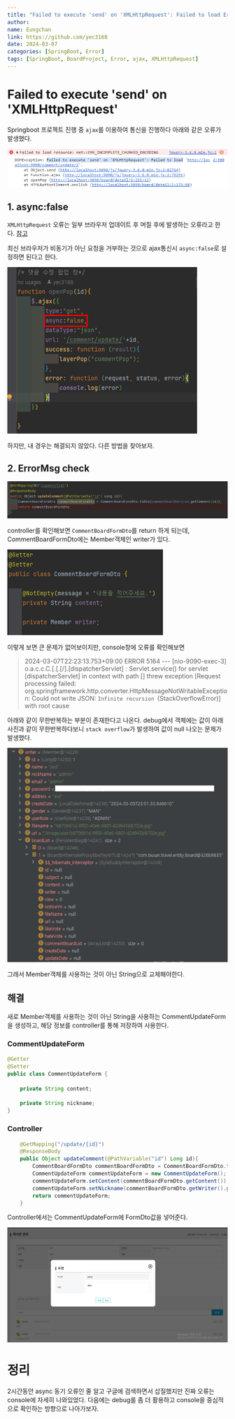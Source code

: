 ```yaml
---
title: "Failed to execute 'send' on 'XMLHttpRequest': Failed to load Error 해결"
author:
name: Eungchan
link: https://github.com/yec3168
date: 2024-03-07
categories: [SpringBoot, Error]
tags: [SpringBoot, BoardProject, Error, ajax, XMLHttpRequest]
---
```


# Failed to execute 'send' on 'XMLHttpRequest'
Springboot 프로젝트 진행 중 `ajax`를 이용하여 통신을 진행하다 아래와 같은 오류가 발생했다.

![오류메세지](/assets/img/springboot/error/1/errormsg.png)


## 1. async:false

`XMLHttpRequest` 오류는 일부 브라우저 업데이트 후 며칠 후에 발생하는 오류라고 한다. [참고](https://stackoverflow.com/questions/32878613/networkerror-failed-to-execute-send-on-xmlhttprequest)

최신 브라우저가 비동기가 아닌 요청을 거부하는 것으로 ajax통신시 `async:false`로 설정하면 된다고 한다. 

![solve1](/assets/img/springboot/error/1/solve1.png)


하지만, 내 경우는 해결되지 않았다. 다른 방법을 찾아보자.

## 2. ErrorMsg check

![solve2](/assets/img/springboot/error/1/solve2.png)

controller를 확인해보면 `CommentBoardFormDto`를 return 하게 되는데, CommentBoardFormDto에는 Member객체인 writer가 있다. 

![solve2-1](/assets/img/springboot/error/1/solve2-1.png)

이렇게 보면 큰 문제가 없어보이지만, console창에 오류를 확인해보면

> 2024-03-07T22:23:13.753+09:00 ERROR 5164 --- [nio-9090-exec-3] o.a.c.c.C.[.[.[/].[dispatcherServlet]    : Servlet.service() for servlet [dispatcherServlet] in context with path [] threw exception [Request processing failed: org.springframework.http.converter.HttpMessageNotWritableException: Could not write JSON: `Infinite recursion `(StackOverflowError)] with root cause

아래와 같이 무한반복하는 부분이 존재한다고 나온다. debug에서 객체에는 값이 아래 사진과 같이 무한반복하다보니 `stack overflow`가 발생하여 값이 null 나오는 문제가 발생했다.

![middle](/assets/img/springboot/error/1/middle.png)

그래서 Member객체를 사용하는 것이 아닌 String으로 교체해야한다.

## 해결

새로 Member객체를 사용하는 것이 아닌 String을 사용하는 CommentUpdateForm을 생성하고, 해당 정보를 controller를 통해 저장하여 사용한다.

### CommentUpdateForm

```java
@Getter
@Setter
public class CommentUpdateForm {

    private String content;

    private String nickname;
}
```

### Controller

```java
    @GetMapping("/update/{id}")
    @ResponseBody
    public Object updateComment(@PathVariable("id") Long id){
        CommentBoardFormDto commentBoardFormDto = CommentBoardFormDto.toDto(commentBoardService.getComment(id));
        CommentUpdateForm commentUpdateForm = new CommentUpdateForm();
        commentUpdateForm.setContent(commentBoardFormDto.getContent());
        commentUpdateForm.setNickname(commentBoardFormDto.getWriter().getNickName());
        return commentUpdateForm;
    }
```

Controller에서는 CommentUpdateForm에 FormDto값을 넣어준다.

![result2](/assets/img/springboot/error/1/result2.png)


# 정리

2시간동안 async 동기 오류인 줄 알고 구글에 검색하면서 삽질했지만 진짜 오류는 console에 자세히 나와있었다. 다음에는 debug를 좀 더 활용하고 console을 중심적으로 확인하는 방향으로 나아가보자.